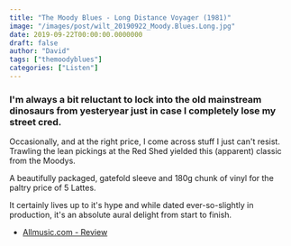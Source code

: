 ```yaml
---
title: "The Moody Blues - Long Distance Voyager (1981)"
image: "/images/post/wilt_20190922_Moody.Blues.Long.jpg"
date: 2019-09-22T00:00:00.0000000
draft: false
author: "David"
tags: ["themoodyblues"]
categories: ["Listen"]
---
```

### I'm always a bit reluctant to lock into the old mainstream dinosaurs from yesteryear just in case I completely lose my street cred.

 Occasionally, and at the right price, I come across stuff I just can't resist. Trawling the lean pickings at the Red Shed yielded this (apparent) classic from the Moodys.

 A beautifully packaged, gatefold sleeve and 180g chunk of vinyl for the paltry price of 5 Lattes. 

 It certainly lives up to it's hype and while dated ever-so-slightly in production, it's an absolute aural delight from start to finish.

-  [Allmusic.com - Review](https://www.allmusic.com/album/long-distance-voyager-mw0000191079)